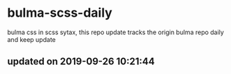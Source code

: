 # bulma-scss-daily
bulma css in scss sytax, this repo update tracks the origin bulma repo daily and keep update
## updated on 2019-09-26 10:21:44
